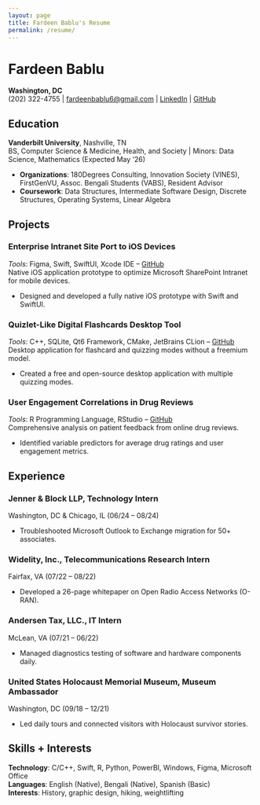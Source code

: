 ```yaml
---
layout: page
title: Fardeen Bablu's Resume
permalink: /resume/
---
```


# Fardeen Bablu  
**Washington, DC**  
(202) 322-4755 | fardeenbablu6@gmail.com | [LinkedIn](https://linkedin.com/in/fbablu/) | [GitHub](https://github.com/fbablu)

## Education  
**Vanderbilt University**, Nashville, TN  
BS, Computer Science & Medicine, Health, and Society | Minors: Data Science, Mathematics (Expected May ‘26)  
- **Organizations**: 180Degrees Consulting, Innovation Society (VINES), FirstGenVU, Assoc. Bengali Students (VABS), Resident Advisor  
- **Coursework**: Data Structures, Intermediate Software Design, Discrete Structures, Operating Systems, Linear Algebra  

## Projects  
### Enterprise Intranet Site Port to iOS Devices  
*Tools*: Figma, Swift, SwiftUI, Xcode IDE – [GitHub](https://github.com/fbablu)  
Native iOS application prototype to optimize Microsoft SharePoint Intranet for mobile devices.  
- Designed and developed a fully native iOS prototype with Swift and SwiftUI.  

### Quizlet-Like Digital Flashcards Desktop Tool  
*Tools*: C++, SQLite, Qt6 Framework, CMake, JetBrains CLion – [GitHub](https://github.com/fbablu)  
Desktop application for flashcard and quizzing modes without a freemium model.  
- Created a free and open-source desktop application with multiple quizzing modes.

### User Engagement Correlations in Drug Reviews  
*Tools*: R Programming Language, RStudio – [GitHub](https://github.com/fbablu)  
Comprehensive analysis on patient feedback from online drug reviews.  
- Identified variable predictors for average drug ratings and user engagement metrics.

## Experience  
### **Jenner & Block LLP**, Technology Intern  
Washington, DC & Chicago, IL (06/24 – 08/24)  
- Troubleshooted Microsoft Outlook to Exchange migration for 50+ associates.

### **Widelity, Inc.**, Telecommunications Research Intern  
Fairfax, VA (07/22 – 08/22)  
- Developed a 26-page whitepaper on Open Radio Access Networks (O-RAN).

### **Andersen Tax, LLC.**, IT Intern  
McLean, VA (07/21 – 06/22)  
- Managed diagnostics testing of software and hardware components daily.

### **United States Holocaust Memorial Museum**, Museum Ambassador  
Washington, DC (09/18 – 12/21)  
- Led daily tours and connected visitors with Holocaust survivor stories.

## Skills + Interests  
**Technology**: C/C++, Swift, R, Python, PowerBI, Windows, Figma, Microsoft Office  
**Languages**: English (Native), Bengali (Native), Spanish (Basic)  
**Interests**: History, graphic design, hiking, weightlifting
